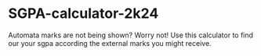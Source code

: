 # SGPA-calculator-2k24
Automata marks are not being shown? Worry not! Use this calculator to find our your sgpa according the external marks you might receive. 
